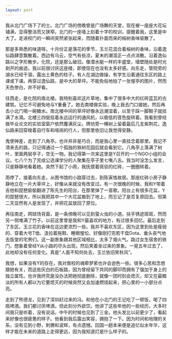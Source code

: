 ```yaml
---
layout: post
---
```

我从北门广场下了的士。北门广场的傍晚曾是广场舞的天堂，现在被一座座大花坛铺满，显得整洁而又狭窄。北门的一座墙上刻着十字的校训，提醒着我，这里是中大了。走进校门的一瞬间突然紧张起来，而随着扑面而来的榕树香味驱散了。

那是多熟悉的味道呀。十月份正是落花的季节，玉兰花混合着榕树的香味，沿着逸仙路肆意飘散着。西边有乌云，空气有些凉，夏末的潮湿正一点点消散。沿着逸仙路以之字形散步。化院，还是那么破旧。像潜水艇一样的丰盛堂，墙壁随处是时光剥开的痕迹。我以前很讨厌这座楼，即使现在也没有太多好感。向东走，管院旁的湖水已经干涸，露出土黄色的柱子。有人在湖边做操，有学生沿着通往东区的路上课或下课。再穿过逸仙路，是中大的草坪。不能免俗地拍了一张惺亭的图片，然而天色惨白，并不好看。

往西走，是化院的南北楼。我特别喜欢这片草地，集中了很多中大的红砖蓝瓦的古建筑。记忆不可避免地与Y重叠了。她去南楼做实验，晚上我去门口接她，然后再去小北门喝一碗糖水。南北楼中间的草坪好像永远潮湿着，以至于踩一脚鞋子就挂满了水滴。北楼三四层挂着永远运行的通风机，以极低的音色旋转着。我看到曾经做毕业论文的实验室窗户依然覆满灰尘。牌坊旁一棵树上留着最后几支紫荆花，逸仙路来回穿梭着自行车和喧闹的行人，但那里依旧让我觉得安静。

鬼使神差，走到了八角亭。也许并非是巧合，而是我心里一直挂念着那里。我记不清来去的路，只记得通过一个孤独的铁树花园后就会看到它。八角亭上落满了树叶，里面两层亭子，空无一物。我记得第一次来这里是Y召开的一个NGO小组的会议。七八个为了完成公选课学分的人聚集在亭子里七嘴八舌。我当时没怎么发言，只是静静地看着她。突然下起了小雨，我抚摸着斑驳的红砖，一圈圈转着。

雨停了，接着向东走，从图书馆的小路穿过去，到陈寅恪故居。那座红砖小房子静静地立在一片大草坪上，好像从来就没有改变过。有一次很晚的时候，我和Y带着吉他和琵琶偷偷翻进了陈先生的阳台，在那里弹了一首歌。阳台上有很多花盆，Y的琵琶很大，所以我把其中一个大花盆搬到了地上，而忘记了是否复原回去。但第二天显然有人是发现了，并把花盆放回了原位。

再往南走，网球场背面，是一条傍晚可以见到萤火虫的小道。扶手锈迹斑斑，然而另一侧堆满了竹子。以前这里曾是我和Y最喜欢的地方，有过很多回忆。最后走到了东区。玉兰花的香味在这边更浓烈一些。我并不喜欢东区，因为这里到处是瘦弱的、穿着大号T恤、汲拉着拖鞋、睡眼惺忪、好像刚打完若干盘Dota、垂头丧气地去饭堂的宅男们。这一副景象跟其他区域相比，太多了烟火气。路过女生宿舍的铁门，想象着曾经Y从小路的尽头出现，然后笑着坐过来的景象。一晃五年过去了，此地却没有任何变化。真是“人面不知何处去，玉兰依旧笑秋风”。

我想，如果没有Y的存在，我对南校的魂牵梦萦也许会逊色一些。很多心思和念想跟她有关，而这些灰白的石板路，因为曾经留下共同的脚印而拥有了强加于身上的独立属性。也许我终究是没办法把她彻底删除，就像一团时刻会熄灭，却又在最黯淡的所有人都以为它要熄灭的时候突然又会加速燃烧起来，把心里的一小部分点亮。

走到了熊德龙，见到了深圳赶过来的冯。和他在小北门的王记吃了一顿饭，喝了四瓶啤酒。我们都讨厌啤酒，但此刻分外欲饮。他讲了这些年他的一些经历，大多时间我只是听着，没有说话。中午的时候也见到了三金。他头发比以前更少了，看起来好像也很疲惫的样子。他看到我后露出笑容，拥抱了一下。因为时间和地理的关系，没有见到小野，刺猬和波辉，有点遗憾。回国一趟本来便是追忆似水年华，这样才能在未来的道路上走得更远，因为我知道灯是什么样子的。